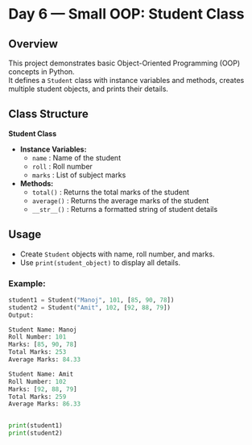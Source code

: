 # Day 6 — Small OOP: Student Class

## Overview
This project demonstrates basic Object-Oriented Programming (OOP) concepts in Python.  
It defines a `Student` class with instance variables and methods, creates multiple student objects, and prints their details.

## Class Structure

**Student Class**
- **Instance Variables:**
  - `name` : Name of the student
  - `roll` : Roll number
  - `marks` : List of subject marks
- **Methods:**
  - `total()` : Returns the total marks of the student
  - `average()` : Returns the average marks of the student
  - `__str__()` : Returns a formatted string of student details

## Usage
- Create `Student` objects with name, roll number, and marks.
- Use `print(student_object)` to display all details.

### Example:

```python
student1 = Student("Manoj", 101, [85, 90, 78])
student2 = Student("Amit", 102, [92, 88, 79])
Output:

Student Name: Manoj
Roll Number: 101
Marks: [85, 90, 78]
Total Marks: 253
Average Marks: 84.33

Student Name: Amit
Roll Number: 102
Marks: [92, 88, 79]
Total Marks: 259
Average Marks: 86.33


print(student1)
print(student2)
